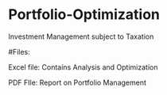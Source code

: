 # Portfolio-Optimization

Investment Management subject to Taxation

#Files: 

Excel file: Contains Analysis and Optimization 

PDF FIle: Report on Portfolio Management

